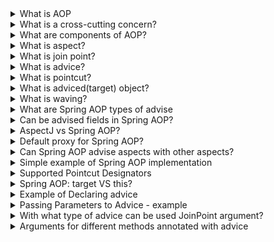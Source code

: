 <details>
  <summary>What is AOP</summary><br>
Aspect-orienting programming allows for solving cross-cutting concerns. When we have a layered application and there is some functionality 
  that cuts across the layers, like logging, security, transaction management and etc.
</details>

<details>
  <summary>What is a cross-cutting concern?</summary><br>
  Concern that cut across multiple types and objects
</details>

<details>
  <summary>What are components of AOP?</summary><br>

<ol>
    <li>aspect</li>
    <li>join point</li>
    <li>advice</li>
	<li>pointcut</li>
</ol>
</details>

<details>
  <summary>What is aspect?</summary>
  A module or class that cuts across multiple classes. 
  Example: Transaction management
</details>

<details>
  <summary>What is join point?</summary>
A point during the execution of a program where the aspect can be applied.
In Spring AOP, a join point always represents a method execution.
</details>

<details>
  <summary>What is advice?</summary>
Action taken by the aspect in a specific join point
Types: before, after, around
</details>

<details>
  <summary>What is pointcut?</summary>
  A predicate that matches join points. Advice is associated with a pointcut expression and runs at any join point matched by the pointcut 
  (for example, the execution of a method with a certain name).
</details>

<details>
  <summary>What is adviced(target) object?</summary>
  An object being advised by one or more aspects. Since Spring AOP is implemented by using runtime proxies, this object is always a proxied object.
</details>

<details>
  <summary>What is waving?</summary>
  Linking aspects with other application types or objects to create an advised object.
</details>

<details>
  <summary>What are Spring AOP types of advise</summary>
  
- Before
- After returning
- After throwing
- After (finally)
- Around - the most general kind, should not be used frequently
</details>

<details>
  <summary>Can be advised fields in Spring AOP?</summary>
  Spring AOP - Field interception is not implemented
</details>

<details>
  <summary>AspectJ vs Spring AOP?</summary>

Spring AOP:
- proxy based in runtime
- only use method-execution join points
- aspects aren't applied when calling another method within the same class
- only for beans
- runtime overhead

AspectJ AOP:
- load-time weaving - needs AspectJ Compiler
- supports all joinpoints
- aspects are applied when calling another method within the same class
- no restrictions
- less runtime overhead
</details>

<details>
  <summary>Default proxy for Spring AOP?</summary>
JDK dynamic proxy (interface based). But also can use CGLIB
</details>

<details>
  <summary>Can Spring AOP advise aspects with other aspects?</summary>
  No. Because the proxy-based mechanism.
</details>

<details>
  <summary>Simple example of Spring AOP implementation</summary>
  
  ```
  // enable AspectJ support
@Configuration
@EnableAspectJAutoProxy
public class AppConfig {
}

// declaring the aspect
@Aspect
public class NotVeryUsefulAspect {


  @Pointcut("execution(* transfer(..))") // the pointcut expression
    private void anyOldTransfer() {} // the pointcut signature
		
}
  ```
</details>

<details>
  <summary>Supported Pointcut Designators</summary>
  
- `this`
- `target`
- `args`
- `@target`
- `@args`
- `@within`
- `@annotation`
- + Spring AOP: `bean`(idOrNameOfBean)

@Pointcut("execution(public * *(..))")
	public void publicMethod() {}

@Pointcut("within(com.xyz.trading..*)")
	public void inTrading() {}

@Pointcut("publicMethod() && inTrading()")
	public void tradingOperation() {}

// The execution of any method with a name that begins with set:
@Pointcut("execution(* set*(..))")
	public void setMethod() {}

// The execution of any method defined by the AccountService interface:
@Pointcut("execution(* com.xyz.service.AccountService.*(..))")
	public void accountServiceMethod() {}

// where the argument passed at runtime is Serializable
@Pointcut("args(java.io.Serializable)")
	public void serializableParamMethod() {}

// target object has a @Transactional annotation
@Pointcut("@target(org.springframework.transaction.annotation.Transactional)")
	public void transactionalAnnotatedObjectMethod() {}

// declared type of the target object has an @Transactional annotation
@Pointcut("@within(org.springframework.transaction.annotation.Transactional)")

// executing method has an @Transactional annotation:
@Pointcut("@annotation(org.springframework.transaction.annotation.Transactional)")

// runtime type of the argument passed has the @Classified annotation:
@Pointcut("@args(com.xyz.security.Classified)")

// on a Spring bean named tradeService:
@Pointcut("bean(tradeService)")
</details>

<details>
  <summary>Spring AOP: target VS this?</summary>

// interface AccountService implements Service

// class BasicAccountService implements AccountService

// proxied by an iterface - means by AccountService

// BasicAnnotationService methods don't match
// because proxy AccountService doesn't implement AccountService
@Pointcut("this(com.xyz.service.AccountService)")
	public void accountServiceMethod() {}

// BasicAnnotationService methods match
// because proxy target BasicAnnotationService implements AccountService
@Pointcut("target(com.xyz.service.AccountService)")
	public void accountServiceMethod() {}

// this(Type) - Checks the proxy type - method of obj that impl ProxyType that impl Type 
// target(Type) - Checks the declared type - method of obj that impl Type 

</details>


<details>
  <summary>Example of Declaring advice</summary>
  
  ```
  @Aspect
public class BeforeExample {
	// 1 - inline pointcut expression
	@Before("execution(* com.xyz.dao.*.*(..))")
	public void doAccessCheck() {
		// ...
	}
	// 2 - named pointcut
	@Before("com.xyz.CommonPointcuts.dataAccessOperation()")
	public void doAccessCheck() {
		// ...
	}
}
  ```
</details>

<details>
  <summary>Passing Parameters to Advice - example</summary>

```
// 1 way of wiring
@Before("execution(* com.xyz.dao.*.*(..)) && args(account,..)")
public void validateAccount(Account account) {
	// ...
}
// 2 way of wiring - to declare a named pointcut with parameter that will 
// refer to the advice
@Pointcut("execution(* com.xyz.dao.*.*(..)) && args(account,..)")
private void accountDataAccessOperation(Account account) {}
//
@Before("accountDataAccessOperation(account)")
public void validateAccount(Account account) {
	// ...
}
```
</details>


<details>
	<summary>With what type of advice can be used JoinPoint argument?</summary>
With all
</details>

<details>
	<summary>Arguments for different methods annotated with advice</summary>

- @Before("execution(* com.example.service.*.*(..))") public void logBefore(JoinPoint joinPoint) {}
- @AfterReturning(pointcut = "execution(* com.example.service.*.*(..))", returning = "result") public void logAfterReturning(JoinPoint joinPoint, Object result) {}
- @AfterThrowing(pointcut = "execution(* com.example.service.*.*(..))", throwing = "ex") public void logAfterThrowing(JoinPoint joinPoint, Throwable ex) {}
- @After("execution(* com.example.service.*.*(..))") public void logAfter(JoinPoint joinPoint) {}
- @Around("execution(* com.example.service.*.*(..))") public Object around(ProceedingJoinPoint joinPoint) throws Throwable {}

JoinPoint provides:
- Method Signature: Get the name, return type, and parameter types of the method.
- Method Arguments: Access and modify the arguments passed to the method.
- Target Object: Access the object on which the method is being invoked.

ProceedingJoinPoint provides the same + Object result = proceedingJoinPoint.proceed(args);
</details>
